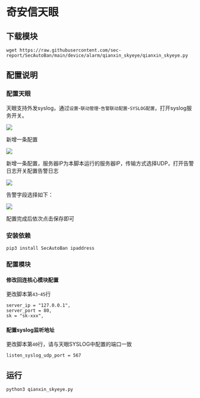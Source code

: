 # 奇安信天眼

## 下载模块

```
wget https://raw.githubusercontent.com/sec-report/SecAutoBan/main/device/alarm/qianxin_skyeye/qianxin_skyeye.py
```

## 配置说明

### 配置天眼

天眼支持外发syslog，通过`设置`-`联动管理`-`告警联动配置`-`SYSLOG配置`，打开syslog服务开关。

![](./img/1.jpg)

新增一条配置

![](./img/2.jpg)

新增一条配置，服务器IP为本脚本运行的服务器IP，传输方式选择UDP，打开告警日志开关配置告警日志

![](./img/3.jpg)

告警字段选择如下：

![](./img/4.jpg)

配置完成后依次点击保存即可

### 安装依赖

```
pip3 install SecAutoBan ipaddress
```

### 配置模块

#### 修改回连核心模块配置

更改脚本第`43`-`45`行

```
server_ip = "127.0.0.1",
server_port = 80,
sk = "sk-xxx",
```

#### 配置syslog监听地址

更改脚本第`40`行，请与天眼SYSLOG中配置的端口一致

```
listen_syslog_udp_port = 567
```

## 运行

```shell
python3 qianxin_skyeye.py
```